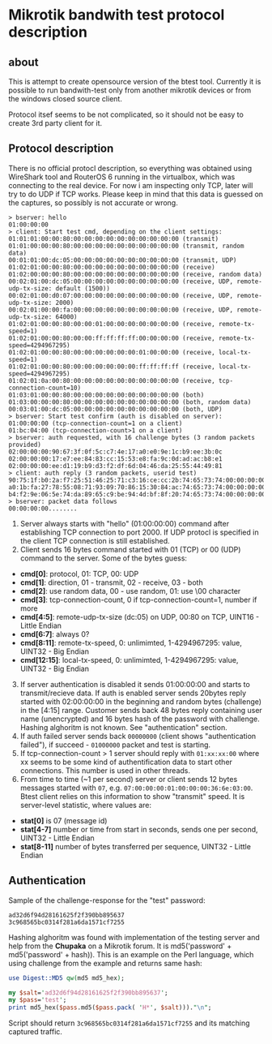 # Mikrotik bandwith test protocol description
## about
This is attempt to create opensource version of the btest tool. Currently it is possible to run bandwith-test only from another mikrotik devices or from the windows closed source client. 

Protocol itsef seems to be not complicated, so it should not be easy to create 3rd party client for it.

## Protocol description
There is no official protocl description, so everything was obtained using WireShark tool and RouterOS 6 running in the virtualbox, which was connecting to the real device. For now i am inspecting only TCP, later will try to do UDP if TCP works. Please keep in mind that this data is guessed on the captures, so possibly is not accurate or wrong. 

```
> bserver: hello
01:00:00:00 
> client: Start test cmd, depending on the client settings:
01:01:01:00:00:80:00:00:00:00:00:00:00:00:00:00 (transmit)
01:01:00:00:00:80:00:00:00:00:00:00:00:00:00:00 (transmit, random data)
00:01:01:00:dc:05:00:00:00:00:00:00:00:00:00:00 (transmit, UDP)
01:02:01:00:00:80:00:00:00:00:00:00:00:00:00:00 (receive)
01:02:00:00:00:80:00:00:00:00:00:00:00:00:00:00 (receive, random data)
00:02:01:00:dc:05:00:00:00:00:00:00:00:00:00:00 (receive, UDP, remote-udp-tx-size: default (1500))
00:02:01:00:d0:07:00:00:00:00:00:00:00:00:00:00 (receive, UDP, remote-udp-tx-size: 2000)
00:02:01:00:00:fa:00:00:00:00:00:00:00:00:00:00 (receive, UDP, remote-udp-tx-size: 64000)
01:02:01:00:00:80:00:00:01:00:00:00:00:00:00:00 (receive, remote-tx-speed=1)
01:02:01:00:00:80:00:00:ff:ff:ff:ff:00:00:00:00 (receive, remote-tx-speed=4294967295)
01:02:01:00:00:80:00:00:00:00:00:00:01:00:00:00 (receive, local-tx-speed=1)
01:02:01:00:00:80:00:00:00:00:00:00:ff:ff:ff:ff (receive, local-tx-speed=4294967295)
01:02:01:0a:00:80:00:00:00:00:00:00:00:00:00:00 (receive, tcp-connection-count=10)
01:03:01:00:00:80:00:00:00:00:00:00:00:00:00:00 (both)
01:03:00:00:00:80:00:00:00:00:00:00:00:00:00:00 (both, random data)
00:03:01:00:dc:05:00:00:00:00:00:00:00:00:00:00 (both, UDP)
> bserver: Start test confirm (auth is disabled on server):
01:00:00:00 (tcp-connection-count=1 on a client)
01:bc:04:00 (tcp-connection-count>1 on a client)
> bserver: auth requested, with 16 challenge bytes (3 random packets provided)
02:00:00:00:90:67:3f:0f:5c:c7:4e:17:a0:e0:9e:1c:b9:ee:3b:0c
02:00:00:00:17:e7:ee:84:83:cc:15:53:e8:fa:9c:0d:ad:ac:b8:e1
02:00:00:00:ee:d1:19:b9:d3:f2:df:6d:04:46:da:25:55:44:49:81
> client: auth reply (3 random packets, userid test)
90:75:1f:b0:2a:f7:25:51:46:25:71:c3:16:ce:cc:2b:74:65:73:74:00:00:00:00:00:00:00:00:00:00:00:00:00:00:00:00:00:00:00:00:00:00:00:00:00:00:00:00
a0:1b:fa:27:78:55:08:71:93:09:70:86:15:30:84:ac:74:65:73:74:00:00:00:00:00:00:00:00:00:00:00:00:00:00:00:00:00:00:00:00:00:00:00:00:00:00:00:00
b4:f2:9e:06:5e:74:da:89:65:c9:be:94:4d:bf:8f:20:74:65:73:74:00:00:00:00:00:00:00:00:00:00:00:00:00:00:00:00:00:00:00:00:00:00:00:00:00:00:00:00
> bserver: packet data follows
00:00:00:00........
```
1. Server always starts with "hello" (01:00:00:00) command after establishing TCP connection to port 2000. If UDP protocl is specified in the client TCP connection is still established.
2. Client sends 16 bytes command started with 01 (TCP) or 00 (UDP) command to the server. Some of the bytes guess:
 - **cmd[0]**: protocol, 01: TCP, 00: UDP
 - **cmd[1]**: direction, 01 - transmit, 02 - receive, 03 - both
 - **cmd[2]**: use random data, 00 - use random, 01: use \00 character
 - **cmd[3]**: tcp-connection-count, 0 if tcp-connection-count=1, number if more
 - **cmd[4:5]**: remote-udp-tx-size (dc:05) on UDP, 00:80 on TCP, UINT16 - Little Endian
 - **cmd[6:7]**: always 0?
 - **cmd[8:11]**: remote-tx-speed, 0: unlimimted, 1-4294967295: value, UINT32 - Big Endian
 - **cmd[12:15]**: local-tx-speed, 0: unlimimted, 1-4294967295: value, UINT32 - Big Endian
3. If server authentication is disabled it sends 01:00:00:00 and starts to transmit/recieve data. 
If auth is enabled server sends 20bytes reply started with 02:00:00:00 in the beginning and random bytes (challenge) in the [4:15] range.
Customer sends back 48 bytes reply containing user name (unencrypted) and 16 bytes hash of the password with challenge. Hashing alghoritm is not known. See "authentication" section.
4. If auth failed server sends back `00000000` (client shows "authentication failed"), if succeed - `01000000` packet and test is starting.
5. If tcp-connection-count > 1 server should reply with `01:xx:xx:00` where xx seems to be some kind of authentification data to start other connections. This number is used in other threads. 
6. From time to time (~1 per second) server or client sends 12 bytes messages started with `07`, e.g. `07:00:00:00:01:00:00:00:36:6e:03:00`. Btest client relies on this information to show "transmit" speed.  It is server-level statistic, where values are:
  - **stat[0]** is 07 (message id)
  - **stat[4-7]**  number or time from start in seconds, sends one per second, UINT32 - Little Endian
  - **stat[8-11]** number of bytes transferred per sequence, UINT32 - Little Endian
 


## Authentication
Sample of the challenge-response for the "test" password:
```
ad32d6f94d28161625f2f390bb895637
3c968565bc0314f281a6da1571cf7255
```

Hashing alghoritm was found with implementation of the testing server and help from the **Chupaka** on a Mikrotik forum. It is 
md5('password' + md5('password' + hash)). This is an example on the Perl
language, which using challenge from the example and returns same hash:

```perl
use Digest::MD5 qw(md5 md5_hex);

my $salt='ad32d6f94d28161625f2f390bb895637';
my $pass='test';
print md5_hex($pass.md5($pass.pack( 'H*', $salt)))."\n";
```
Script should return `3c968565bc0314f281a6da1571cf7255` and its matching captured traffic. 
